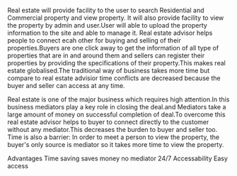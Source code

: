 
Real estate will provide facility to the user to search Residential and Commercial property and view property. It will also provide facility to view the property by admin and user.User will able to upload the property information to the site and able to manage it.
Real estate advisor helps people to connect ecah other for buying and selling of their properties.Buyers are one click away to get the information of all type of properties that are in and around them and sellers can register their properties by providing the specifications of their property.This makes real estate globalised.The traditional way of business takes more time but compare to real estate advisior time conflicts are decreased because the buyer and seller can access at any time.

Real estate is one of the major business which requires high attention.In this business mediators play a key role in closing the deal.and Mediators take a large amount of money on successful completion of deal.To overcome this real estate advisor helps to buyer to connect directly to the customer without any mediator.This decreases the burden to buyer and seller too.
Time is also a barrier: In order to meet a person to view the property, the buyer's only source is mediator so it takes more time to view the property.

Advantages
Time saving
saves money
no mediator
24/7 Accessability
Easy access
